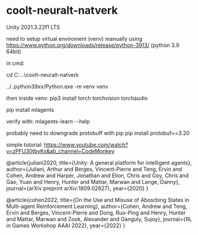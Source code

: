 # coolt-neuralt-natverk
Unity 2021.3.22f1 LTS


need to setup virtual enviroment (venv) manually using https://www.python.org/downloads/release/python-3913/ (python 3.9 64bit)

in cmd: 

cd C:\...\coolt-neuralt-natverk

../..python39xx/Python.exe -m venv venv

then inside venv:
  pip3 install torch torchvision torchaudio

  pip install mlagents

  verify with: mlagents-learn --help

probably  need to downgrade protobuff with pip pip install protobuf==3.20


simple tutorial: https://www.youtube.com/watch?v=zPFU30tbyKs&ab_channel=CodeMonkey

@article{juliani2020,
  title={Unity: A general platform for intelligent agents},
  author={Juliani, Arthur and Berges, Vincent-Pierre and Teng, Ervin and Cohen, Andrew and Harper, Jonathan and Elion, Chris and Goy, Chris and Gao, Yuan and Henry, Hunter and Mattar, Marwan and Lange, Danny},
  journal={arXiv preprint arXiv:1809.02627},
  year={2020}
}


@article{cohen2022,
  title={On the Use and Misuse of Abosrbing States in Multi-agent Reinforcement Learning},
  author={Cohen, Andrew and Teng, Ervin and Berges, Vincent-Pierre and Dong, Ruo-Ping and Henry, Hunter and Mattar, Marwan and Zook, Alexander and Ganguly, Sujoy},
  journal={RL in Games Workshop AAAI 2022},
  year={2022}
}
